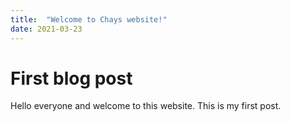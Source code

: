 ```yaml
---
title:  "Welcome to Chays website!"
date: 2021-03-23
---
```


<h1>First blog post</h1>
Hello everyone and welcome to this website. This is my first post.
